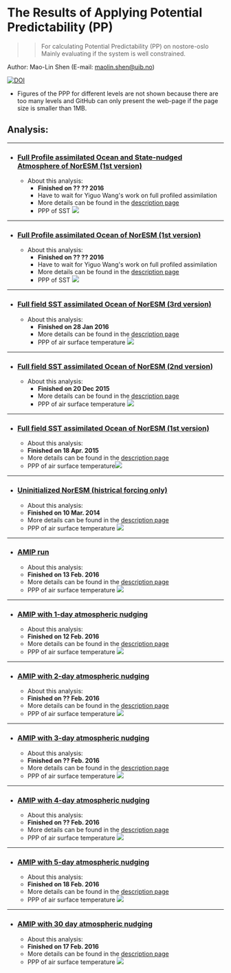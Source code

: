 
The Results of Applying Potential Predictability (PP)
==========
>> For calculating Potential Predictability (PP) on nostore-oslo 
>> Mainly evaluating if the system is well constrained. 

Author: Mao-Lin Shen (E-mail: maolin.shen@uib.no)

[![DOI](https://zenodo.org/badge/52867001.svg)](https://zenodo.org/badge/latestdoi/52867001)

  * Figures of the PPP for different levels are not shown because there are too many levels and GitHub can only present the web-page if the page size is smaller than 1MB.

## Analysis:
--------------------------------------
* ### [Full Profile assimilated Ocean and State-nudged Atmosphere of NorESM (1st version)](docs/FrontPage_FF_ini_try.md)

  * About this analysis:
    * __Finished on ?? ?? 2016__
    * Have to wait for Yiguo Wang's work on full profiled assimilation
    * More details can be found in the [description page](docs/FrontPage_FF_ini_try.md)
    * PPP of SST ![](figures/FFSSTwiNudA_ini_1st_try/PPP_PPP-08.cam2.h0.SST.png)

--------------------------------------
* ### [Full Profile assimilated Ocean of NorESM (1st version)](docs/FrontPage.markdown)

  * About this analysis:
    * __Finished on ?? ?? 2016__
    * Have to wait for Yiguo Wang's work on full profiled assimilation
    * More details can be found in the [description page](docs/FrontPage.markdown)
    * PPP of SST ![](figures/FFSSTwiNudA_ini_1st_try/PPP_PPP-08.cam2.h0.SST.png)

--------------------------------------
* ### [Full field SST assimilated Ocean of NorESM (3rd version)](docs/FrontPage_FF_3rd_try.markdown)

  * About this analysis:
    * __Finished on 28 Jan 2016__
    * More details can be found in the [description page](docs/FrontPage_FF_3rd_try.markdown)
    * PPP of air surface temperature [![](figures/FF_3rd_try/PPP_atm/PPP_All_G04.cam2.h0.TS.png)](docs/FrontPage_FF_3rd_try.markdown)


--------------------------------------
* ### [Full field SST assimilated Ocean of NorESM (2nd version)](docs/FrontPage_FF_2nd_try.markdown)

  * About this analysis:
    * __Finished on 20 Dec 2015__
    * More details can be found in the [description page](docs/FrontPage_FF_2nd_try.markdown)
    * PPP of air surface temperature [![](figures/FF_ini_2nd_try/PPP_atm/PPP_All_G04.cam2.h0.TS.png)](docs/FrontPage_FF_2nd_try.markdown)

--------------------------------------
* ### [Full field SST assimilated Ocean of NorESM (1st version)](docs/FrontPage_FF_ini_try.markdown)

  * About this analysis:
   * __Finished on 18 Apr. 2015__
   * More details can be found in the [description page](docs/FrontPage_FF_ini_try.markdown)
   * PPP of  air surface temperature[![](figures/FF_ini_try/PPP_atm/PPP_All_G04.cam2.h0.TS.png)](docs/FrontPage_FF_ini_try.markdown)

--------------------------------------
* ### [Uninitialized NorESM (histrical forcing only)](docs/FrontPage_Historical_forcing_ens.markdown)

  * About this analysis:
   * __Finished on 10 Mar. 2014__
   * More details can be found in the [description page](docs/FrontPage_Historical_forcing_ens.markdown)
   * PPP of air surface temperature [![](figures/Historical_forcing_ens/PPP_atm/PPP_All_G04.cam2.h0.TS.png)](docs/FrontPage_Historical_forcing_ens.markdown)


--------------------------------------
* ### [AMIP run](docs/FrontPage_normal_AMIP.markdown)

  * About this analysis:
   * __Finished on 13 Feb. 2016__
   * More details can be found in the [description page](docs/FrontPage_normal_AMIP.markdown)
   * PPP of air surface temperature [![](figures/normal_AMIP/PPP_atm/PPP_All_G04.cam2.h0.TS.png)](docs/FrontPage_normal_AMIP.markdown)

--------------------------------------
* ### [AMIP with 1-day atmospheric nudging](docs/FrontPage_n01d_AMIP.markdown)

  * About this analysis:
   * __Finished on 12 Feb. 2016__
   * More details can be found in the [description page](docs/FrontPage_n01d_AMIP.markdown)
   * PPP of air surface temperature [![](figures/n01d_AMIP/PPP_atm/PPP_All_G04.cam2.h0.TS.png)](docs/FrontPage_n01d_AMIP.markdown)



--------------------------------------
* ### [AMIP with 2-day atmospheric nudging](docs/FrontPage_n02d_AMIP.markdown)

  * About this analysis:
   * __Finished on ?? Feb. 2016__
   * More details can be found in the [description page](docs/FrontPage_n02d_AMIP.markdown)
   * PPP of air surface temperature [![](figures/n02d_AMIP/PPP_atm/PPP_All_G04.cam2.h0.TS.png)](docs/FrontPage_n02d_AMIP.markdown)


--------------------------------------
* ### [AMIP with 3-day atmospheric nudging](docs/FrontPage_n03d_AMIP.markdown)

  * About this analysis:
   * __Finished on ?? Feb. 2016__
   * More details can be found in the [description page](docs/FrontPage_n03d_AMIP.markdown)
   * PPP of air surface temperature [![](figures/n03d_AMIP/PPP_atm/PPP_All_G04.cam2.h0.TS.png)](docs/FrontPage_n03d_AMIP.markdown)


--------------------------------------
* ### [AMIP with 4-day atmospheric nudging](docs/FrontPage_n04d_AMIP.markdown)

  * About this analysis:
   * __Finished on ?? Feb. 2016__
   * More details can be found in the [description page](docs/FrontPage_n04d_AMIP.markdown)
   * PPP of air surface temperature [![](figures/n04d_AMIP/PPP_atm/PPP_All_G04.cam2.h0.TS.png)](docs/FrontPage_n04d_AMIP.markdown)


--------------------------------------
* ### [AMIP with 5-day atmospheric nudging](docs/FrontPage_n05d_AMIP.markdown)

  * About this analysis:
   * __Finished on 18 Feb. 2016__
   * More details can be found in the [description page](docs/FrontPage_n05d_AMIP.markdown)
   * PPP of air surface temperature [![](figures/n05d_AMIP/PPP_atm/PPP_All_G04.cam2.h0.TS.png)](docs/FrontPage_n05d_AMIP.markdown)


--------------------------------------
* ### [AMIP with 30 day atmospheric nudging](docs/FrontPage_n30d_AMIP.markdown)

  * About this analysis:
   * __Finished on 17 Feb. 2016__
   * More details can be found in the [description page](docs/FrontPage_n30d_AMIP.markdown)
   * PPP of air surface temperature [![](figures/n30d_AMIP/PPP_atm/PPP_All_G04.cam2.h0.TS.png)](docs/FrontPage_n30d_AMIP.markdown)



